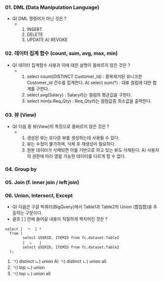 ### 01. DML (Data Manipulation Language)

  - Q) DML 명령어가 아닌 것은 ?
    - 1) INSERT
      2) DELETE
      3) UPDATE
      A) REVOKE

### 02. 데이터 집계 함수 (count, sum, avg, max, min)

  - Q) 데이터 집계함수 사용과 이에 대한 설명이 올바르지 않은 것은 ?
    - 1) select count(DISTINCT Customer_Id) : 중복제거된 유니크한 Customer_Id 건수를 집계한다.
      A) select sum(*) : 대표 컬럼에 대한 합계를 구한다.
      3) select avg(Salary) : Salary라는 컬럼의 평균값을 구한다.
      4) select min(a.Req_Qty) : Req_Qty라는 컬럼값중 최소값을 출력한다. 

### 03. 뷰 (View)

  - Q) 다음 중 뷰(View)의 특징으로 올바르지 않은 것은 ?
    - 1) 생성된 뷰는 또다른 뷰를 생성하는데 사용될 수 있다.
      2) 뷰는 수정이 불가하며, 삭제 후 재생성이 필요하다.
      3) 원본 데이터가 삭제되면 이를 기반으로 하고 있는 뷰도 삭제된다.
      A) 사용자의 권한에 따라 열람 가능한 데이터를 다르게 할 수 없다.

### 04. Group by

### 05. Join (f. inner join / left join)

### 06. Union, Intersect, Except

  - Q) 다음은 구글 빅쿼리(BigQuery)에서 Table1과 Table2의 Union (합집합)을 추출하는 구문이다.
  -    괄호 [ ] 안에 들어갈 내용이 적절하게 짝지어진 것은 ?
  ```
  select [  ㄱ  ] *
    from (
          select USERID, ITEMID from fc.dataset.Table1
          [  ㄴ   ]
          select USERID, ITEMID from fc.dataset.Table2
    );
  ```
  1) ㄱ) distinct ㄴ) union
  A) ㄱ) distinct ㄴ) union all
  3) ㄱ) top      ㄴ) union
  4) ㄱ) top      ㄴ) union all

